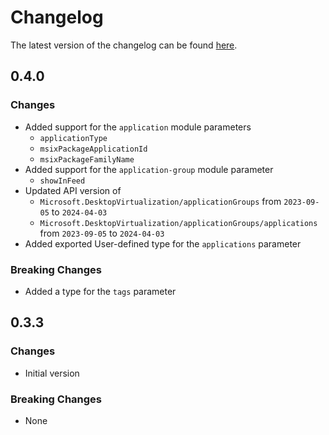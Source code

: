 # Changelog

The latest version of the changelog can be found [here](https://github.com/Azure/bicep-registry-modules/blob/main/avm/res/desktop-virtualization/application-group/CHANGELOG.md).

## 0.4.0

### Changes

- Added support for the `application` module parameters
  - `applicationType`
  - `msixPackageApplicationId`
  - `msixPackageFamilyName`
- Added support for the `application-group` module parameter
  - `showInFeed`
- Updated API version of
  - `Microsoft.DesktopVirtualization/applicationGroups` from `2023-09-05` to `2024-04-03`
  - `Microsoft.DesktopVirtualization/applicationGroups/applications` from `2023-09-05` to `2024-04-03`
- Added exported User-defined type for the `applications` parameter

### Breaking Changes

- Added a type for the `tags` parameter

## 0.3.3

### Changes

- Initial version

### Breaking Changes

- None
